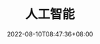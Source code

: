 ---
weight: 8
title: "人工智能"
description: ""
date: 2022-08-10T08:47:36+08:00
lastmod: 2022-08-10T08:47:36+08:00
draft: true
ico: '<svg class="icon" aria-hidden="true"><use xlink:href="#icon-wenzhang"></use></svg>'
news: ["GameFi"]
hidePage: true
---